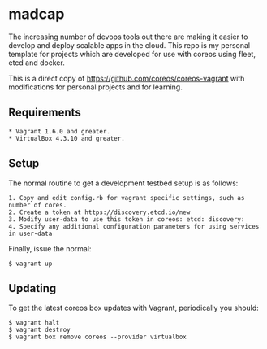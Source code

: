 # madcap #

The increasing number of devops tools out there are making it easier to develop and deploy scalable apps in the cloud. 
This repo is my personal template for projects which are developed for use with coreos using fleet, etcd and docker.

This is a direct copy of https://github.com/coreos/coreos-vagrant with modifications for personal projects and for learning.

## Requirements ##

	* Vagrant 1.6.0 and greater.
	* VirtualBox 4.3.10 and greater.

## Setup ##

The normal routine to get a development testbed setup is as follows:

	1. Copy and edit config.rb for vagrant specific settings, such as number of cores.
	2. Create a token at https://discovery.etcd.io/new
	3. Modify user-data to use this token in coreos: etcd: discovery:
	4. Specify any additional configuration parameters for using services in user-data

Finally, issue the normal:

	$ vagrant up

## Updating ##

To get the latest coreos box updates with Vagrant, periodically you should:

	$ vagrant halt
	$ vagrant destroy
	$ vagrant box remove coreos --provider virtualbox
